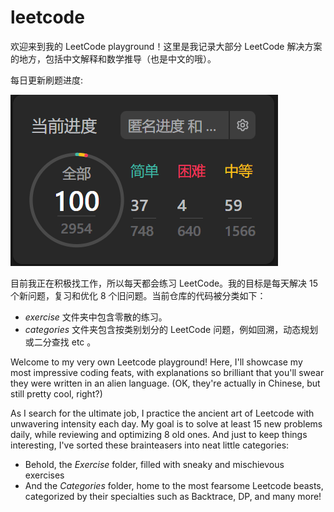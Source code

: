 # leetcode

欢迎来到我的 LeetCode playground！这里是我记录大部分 LeetCode 解决方案的地方，包括中文解释和数学推导（也是中文的哦）。

每日更新刷题进度:

![](./imgs/刷题_02_27_2023.png)

目前我正在积极找工作，所以每天都会练习 LeetCode。我的目标是每天解决 15 个新问题，复习和优化 8 个旧问题。当前仓库的代码被分类如下：

* *exercise* 文件夹中包含零散的练习。
* *categories* 文件夹包含按类别划分的 LeetCode 问题，例如回溯，动态规划或二分查找 etc 。

Welcome to my very own Leetcode playground! Here, I'll showcase my most impressive coding feats, with explanations so brilliant that you'll swear they were written in an alien language. (OK, they're actually in Chinese, but still pretty cool, right?)

As I search for the ultimate job, I practice the ancient art of Leetcode with unwavering intensity each day. My goal is to solve at least 15 new problems daily, while reviewing and optimizing 8 old ones. And just to keep things interesting, I've sorted these brainteasers into neat little categories:

* Behold, the *Exercise* folder, filled with sneaky and mischievous exercises
* And the *Categories* folder, home to the most fearsome Leetcode beasts, categorized by their specialties such as Backtrace, DP, and many more!
